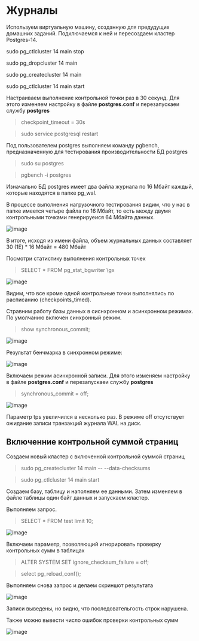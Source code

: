 # Журналы 

Используем виртуальную машину, созданную для предудущих домашних заданий. Подключаемся к ней и пересоздаем кластер Postgres-14.

sudo pg_ctlcluster 14 main stop

sudo pg_dropcluster 14 main

sudo pg_createcluster 14 main

sudo pg_ctlcluster 14 main start

Настраиваем выполнение контрольной точки раз в 30 секунд. Для этого изменяем настройку в файле **postgres.conf**  и перезапускаеи службу **postgres** 

> checkpoint_timeout = 30s

> sudo service postgresql restart

Под пользователем postgres выполняем команду pgbench, предназначенную для тестирования производительности БД postgres

> sudo su postgres

> pgbench -i postgres

Изначально БД postgres имеет два файла журнала по 16 Мбайт каждый, которые находятся в папке pg_wal. 

В процессе выполнения нагрузочного тестирования видим, что у нас в папке имеется четыре файла по 16 Мбайт, то есть между двумя контрольными точками генерируеися 64 Мбайта данных.

![image](https://user-images.githubusercontent.com/116566498/202848650-82cbe73d-e9a9-4a4e-81a8-6e034a648041.png)

В итоге, исходя из имени файла, объем журнальных данных составляет 30 (1E) * 16 Мбайт = 480 Мбайт

Посмотри статистику выполнения контрольных точек

>  SELECT * FROM pg_stat_bgwriter \gx

![image](https://user-images.githubusercontent.com/116566498/202849261-a986f1de-9cfc-4dca-b162-7eeac1ba8f46.png)

Видим, что все кроме одной контрольные точки выполнялись по расписанию (checkpoints_timed).

Стравним работу базы данных в сиснхронном и асинхронном режимах. По умолчанию включен синхронный режим.

>  show synchronous_commit;

![image](https://user-images.githubusercontent.com/116566498/202849884-fac66a02-1944-428d-8637-9d60a97176a2.png)

Результат бенчмарка в синхронном режиме:

![image](https://user-images.githubusercontent.com/116566498/202849933-21189a15-09ee-4d17-8693-ebedace04e55.png)

Включаем режим асинхронной записи. Для этого изменяем настройку в файле **postgres.conf**  и перезапускаеи службу **postgres** 

> synchronous_commit = off;

![image](https://user-images.githubusercontent.com/116566498/202854589-d00ff40e-c31e-4ae5-b5bd-73a21c42f4f0.png)

Параметр tps увеличился в несколько раз. В режиме off отсутствует ожидание записи транзакций журнала WAL на диск.

## Включенние контрольной суммой страниц

Создаем новый кластер с включенной контрольной суммой страниц

> sudo pg_createcluster 14 main -- --data-checksums

> sudo pg_ctlcluster 14 main start

Создаем базу, таблицу и наполняем ее данными. Затем изменяем в файле таблицы один байт данных и запускаем кластер.

Выполняем запрос.

> SELECT * FROM test limit 10;

![image](https://user-images.githubusercontent.com/116566498/202857169-02ab441a-de44-44e8-b345-ba79a7c707df.png)

Включаем параметр, позволяющий игнорировать проверку контрольных сумм в таблицах

> ALTER SYSTEM SET ignore_checksum_failure = off;

> select pg_reload_conf();

Выполняем снова запрос и делаем скриншот результата

![image](https://user-images.githubusercontent.com/116566498/203328683-fb9824ca-d6f7-498b-bddb-7fb5b5184d04.png)

Записи выведены, но видно, что последовательгость строк нарушена.

Также можно вывести число ошибок проверки контрольных сумм

![image](https://user-images.githubusercontent.com/116566498/203330596-c9676d63-9bb5-4cad-90fc-8eae898f0085.png)





